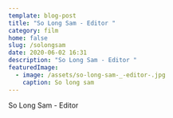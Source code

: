```yaml
---
template: blog-post
title: "So Long Sam - Editor "
category: film
home: false
slug: /solongsam
date: 2020-06-02 16:31
description: "So Long Sam - Editor "
featuredImage: 
  - image: /assets/so-long-sam-_-editor-.jpg
    caption: So long sam
---
```

So Long Sam - Editor